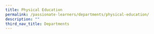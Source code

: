 ```yaml
---
title: Physical Education
permalink: /passionate-learners/departments/physical-education/
description: ""
third_nav_title: Departments
---
```

